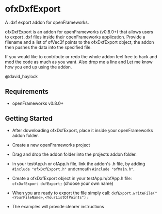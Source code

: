 ofxDxfExport
============

A .dxf export addon for openFrameworks.

ofxDxfExport is an addon for openFrameworks (v0.8.0+) that allows users to export .dxf files inside their openFrameworks application. Provide a filename and a list of ofVec3f points to the ofxDxfExport object, the addon then pushes the data into the specified file. 

If you would like to contribute or redo the whole addon feel free to hack and mod the code as much as you want.
Also drop me a line and Let me know how you end up using the addon.

@david_haylock

## Requirements
- openFrameworks v0.8.0+

## Getting Started

- After downloading ofxDxfExport, place it inside your openFrameworks addon folder.

- Create a new openFrameworks project

- Drag and drop the addon folder into the projects addon folder.

- In your testApp.h or ofApp.h file, link the addon's .h file, by adding  ```#include "ofxDxfExport.h"``` underneath ```#include "ofMain.h"```.

- Create a ofxDxfExport object in your testApp.h/ofApp.h file:
```ofxDxfExport dxfExport;``` (choose your own name)

- When you are ready to export the file simply call:
```dxfExport.writeFile("<YourFileName>,<YourListOfPoints");```

- The examples will provide clearer instructions

